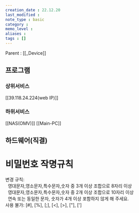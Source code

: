 ```yaml
---
creation_date : 22.12.20
last_modified :
note_type : basic
category :
memo_level :
aliases : 
tags : []
---
```


Parent : [[_Device]]

## 프로그램

### 상위서비스
[[39.118.24.224(web IP)]]

### 하위서비스
[[NAS(OMV)]]
[[Main-PC]]

## 하드웨어(직결)


# 비밀번호 작명규칙 

변경 규칙:  
  영대문자,영소문자,특수문자,숫자 중 3개 이상 조합으로 8자리 이상  
  영대문자,영소문자,특수문자,숫자 중 2개 이상 조합으로 10자리 이상  
  연속 또는 동일한 문자, 숫자가 4개 이상 포함하지 않게 해 주세요.  
사용 불가: [#], [%], [;], [<], [>], ["], [']

